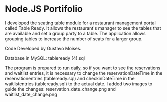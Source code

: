 # Node.JS Portifolio

I developed the seating table module for a restaurant management portal called Table Ready. It allows the restaurant's manager to see the tables that are available and set a group party to a table. The application allows grouping tables to increase the number of seats for a larger group.

Code Developed by Gustavo Moises.

Database in MySQL: tableready (4).sql

The program is prepared to run daily, so if you want to see the reservations and waitlist entries, it is necessary to change the reservationDateTime in the reservationentries (tableready.sql) and checkinDateTime in the waitlistentries (tableready.sql) to the actual date.  I added two images to guide the changes: reservation_date_change.png and waitlist_date_change.png
